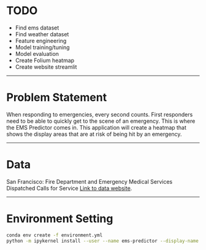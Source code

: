 # TODO
- Find ems dataset
- Find weather dataset
- Feature engineering
- Model training/tuning
- Model evaluation
- Create Folium heatmap
- Create website streamlit

---

# Problem Statement
When responding to emergencies, every second counts. First responders need to be able to quickly get to the 
scene of an emergency.  This is where the EMS Predictor comes in.  This application will create a heatmap that 
shows the display areas that are at risk of being hit by an emergency. 


---
# Data
San Francisco: Fire Department and Emergency Medical Services Dispatched Calls for Service [Link to data website](https://data.sfgov.org/Public-Safety/Fire-Department-Calls-for-Service/nuek-vuh3).


---
# Environment Setting
```zsh
conda env create -f environment.yml
python -m ipykernel install --user --name ems-predictor --display-name "Python (ems-env)"
```
